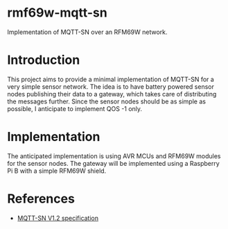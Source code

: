 # rmf69w-mqtt-sn
Implementation of MQTT-SN over an RFM69W network.

# Introduction
This project aims to provide a minimal implementation of MQTT-SN for a very simple sensor network.
The idea is to have battery powered sensor nodes publishing their data to a gateway, which takes care of distributing the messages further.
Since the sensor nodes should be as simple as possible, I anticipate to implement QOS -1 only.

# Implementation

The anticipated implementation is using AVR MCUs and RFM69W modules for the sensor nodes.
The gateway will be implemented using a Raspberry Pi B with a simple RFM69W shield.

# References
  * [MQTT-SN V1.2 specification](http://mqtt.org/new/wp-content/uploads/2009/06/MQTT-SN_spec_v1.2.pdf)
